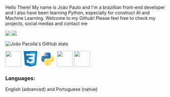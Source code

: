 Hello There! 
My name is João Paulo and I'm a brazillian front-end developer and I also have been learning Python, especially for construct AI and Machine Learning. Welcome to my Github! Please feel free to check my projects, social medias and contact me


  <a href = "mailto:joaopaulostradioto@gmail.com"><img src="https://img.shields.io/badge/-Gmail-%23333?style=for-the-badge&logo=gmail&logoColor=white" target="_blank"></a>
  <a href="https://www.linkedin.com/in/joaopaulostradiotopacolla/" target="_blank"><img src="https://img.shields.io/badge/-LinkedIn-%230077B5?style=for-the-badge&logo=linkedin&logoColor=white" target="_blank"></a>


![João Pacolla's GitHub stats](https://github-readme-stats.vercel.app/api?username=fanfufa&show_icons=true&theme=transparent)

<section>
  <img height="50" width="50" src="https://cdn.jsdelivr.net/gh/devicons/devicon/icons/javascript/javascript-original.svg" />
  <img height="50" width="50" src="https://raw.githubusercontent.com/devicons/devicon/master/icons/css3/css3-original.svg">
  <img height="50" width="50" src="https://raw.githubusercontent.com/devicons/devicon/master/icons/python/python-original.svg">
  <img height="50" width="50" src="https://cdn.jsdelivr.net/gh/devicons/devicon/icons/bootstrap/bootstrap-original.svg" />
  <img height="50" width="50" src="https://cdn.jsdelivr.net/gh/devicons/devicon/icons/html5/html5-original.svg" />  <br>
</section>

<h3>Languages:</h3> English (advanced) and Portuguese (native)

